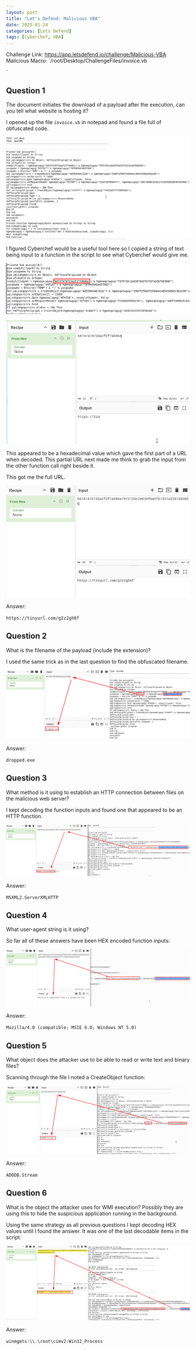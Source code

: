 ```yaml
---
layout: post
title: "Let's Defend: Malicious VBA"
date: 2025-01-24
categories: [Lets Defend]
tags: [Cyberchef, VBA] 
---
```



Challenge Link: https://app.letsdefend.io/challenge/Malicious-VBA 
Malicious Macro: `/root/Desktop/ChallengeFiles/invoice.vb

`
## Question 1
The document initiates the download of a payload after the execution, can you tell what website is hosting it?

I opened up the file `invoice.vb` in notepad and found a file full of obfuscated code.

![](/assets/img/posts/2025-01-24-Malicious-VBA/image-1.png)

I figured Cyberchef would be a useful tool here so I copied a string of text being input to a function in the script to see what Cyberchef would give me.

![](/assets/img/posts/2025-01-24-Malicious-VBA/image-2.png)

![](/assets/img/posts/2025-01-24-Malicious-VBA/image-3.png)

This appeared to be a hexadecimal value which gave the first part of a URL when decoded. This partial URL next made me think to grab the input from the other function call right beside it.

This got me the full URL.

![](/assets/img/posts/2025-01-24-Malicious-VBA/image-4.png)

Answer:

`https://tinyurl.com/g2z2gh6f`
## Question 2
What is the filename of the payload (include the extension)?

I used the same trick as in the last question to find the obfuscated filename.

![](/assets/img/posts/2025-01-24-Malicious-VBA/image-5.png)

Answer:

`dropped.exe`

## Question 3
What method is it using to establish an HTTP connection between files on the malicious web server?

I kept decoding the function inputs and found one that appeared to be an HTTP function.

![](/assets/img/posts/2025-01-24-Malicious-VBA/image-6.png)

Answer:

`MSXML2.ServerXMLHTTP`

## Question 4
What user-agent string is it using?

So far all of these answers have been HEX encoded function inputs: 

![](/assets/img/posts/2025-01-24-Malicious-VBA/image-7.png)

Answer:

`Mozilla/4.0 (compatible; MSIE 6.0; Windows NT 5.0)`

## Question 5
What object does the attacker use to be able to read or write text and binary files?

Scanning through the file I noted a CreateObject function:

![](/assets/img/posts/2025-01-24-Malicious-VBA/image-8.png)

Answer:

`ADODB.Stream`

## Question 6
What is the object the attacker uses for WMI execution? Possibly they are using this to hide the suspicious application running in the background.

Using the same strategy as all previous questions I kept decoding HEX values until I found the answer. It was one of the last decodable items in the script.

![](/assets/img/posts/2025-01-24-Malicious-VBA/image-9.png)


Answer:

`winmgmts:\\.\root\cimv2:Win32_Process`